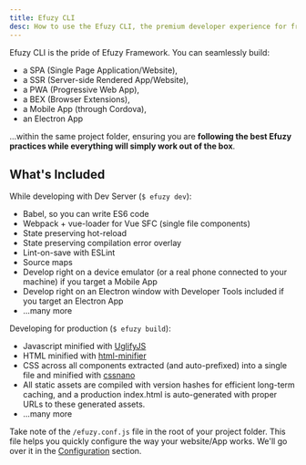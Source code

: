 ```yaml
---
title: Efuzy CLI
desc: How to use the Efuzy CLI, the premium developer experience for free.
---
```


Efuzy CLI is the pride of Efuzy Framework. You can seamlessly build:
* a SPA (Single Page Application/Website),
* a SSR (Server-side Rendered App/Website),
* a PWA (Progressive Web App),
* a BEX (Browser Extensions),
* a Mobile App (through Cordova),
* an Electron App

...within the same project folder, ensuring you are **following the best Efuzy practices while everything will simply work out of the box**.

<q-btn push no-caps color="primary" icon-right="launch" label="Install Efuzy CLI" to="/efuzy-cli/installation" class="q-mt-md" />

## What's Included

While developing with Dev Server (`$ efuzy dev`):
* Babel, so you can write ES6 code
* Webpack + vue-loader for Vue SFC (single file components)
* State preserving hot-reload
* State preserving compilation error overlay
* Lint-on-save with ESLint
* Source maps
* Develop right on a device emulator (or a real phone connected to your machine) if you target a Mobile App
* Develop right on an Electron window with Developer Tools included if you target an Electron App
* ...many more

Developing for production (`$ efuzy build`):
* Javascript minified with [UglifyJS](https://github.com/mishoo/UglifyJS2)
* HTML minified with [html-minifier](https://github.com/kangax/html-minifier)
* CSS across all components extracted (and auto-prefixed) into a single file and minified with [cssnano](https://github.com/ben-eb/cssnano)
* All static assets are compiled with version hashes for efficient long-term caching, and a production index.html is auto-generated with proper URLs to these generated assets.
* ...many more

Take note of the `/efuzy.conf.js` file in the root of your project folder. This file helps you quickly configure the way your website/App works. We'll go over it in the [Configuration](/efuzy-cli/efuzy-conf-js) section.

